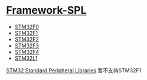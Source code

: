 ﻿# [Framework-SPL](https://github.com/OS-Q/framework-spl)

* [STM32F0](https://www.st.com/en/embedded-software/stsw-stm32048.html)
* [STM32F1](https://www.st.com/en/embedded-software/stsw-stm32054.html)
* [STM32F2](https://my.st.com/content/my_st_com/en/products/embedded-software/mcu-mpu-embedded-software/stm32-embedded-software/stm32-standard-peripheral-libraries/stsw-stm32062.html)
* [STM32F3](https://my.st.com/content/my_st_com/en/products/embedded-software/mcu-mpu-embedded-software/stm32-embedded-software/stm32-standard-peripheral-libraries/stsw-stm32115.html)
* [STM32F4](https://my.st.com/content/my_st_com/en/products/embedded-software/mcu-mpu-embedded-software/stm32-embedded-software/stm32-standard-peripheral-libraries/stsw-stm32065.html)
* [STM32L1](https://my.st.com/content/my_st_com/en/products/embedded-software/mcu-mpu-embedded-software/stm32-embedded-software/stm32-standard-peripheral-libraries/stsw-stm32077.html)

[STM32 Standard Peripheral Libraries](https://www.st.com/en/embedded-software/stm32-standard-peripheral-libraries.html) 暂不支持STM32F1
